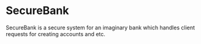 # SecureBank
SecureBank is a secure system for an imaginary bank which handles client requests for creating accounts and etc.
